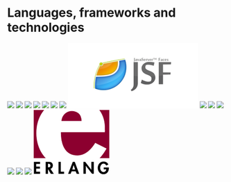 # Languages, frameworks and technologies

<img src="img/linuxlogo.jpg" height="150px"> <img src="img/logodebian.png" height="150px"> <img src="img/android.png" height="150px"> <img src="img/windows.jpg" height="150px"> <img src="img/html5.png" height="150px"> <img src="img/javalogo.jpg" height="150px"> <img src="img/jsp.png" height="150px"> <img src="img/jsf.png" height="150px"> <img src="img/eclipse.png" height="150px"> <img src="img/geanylogo.jpg" height="150px"> <img src="img/angularlogo.png" height="150px"> <img src="img/firebase.png" height="150px"> <img src="img/ionic.png" height="150px"> <img src="img/jhipster.png" height="150px"> <img src="img/erlang.png" height="150px">

